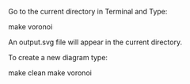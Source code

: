 Go to the current directory in Terminal and Type:

make voronoi

An output.svg file will appear in the current directory.

To create a new diagram type:

make clean
make voronoi
